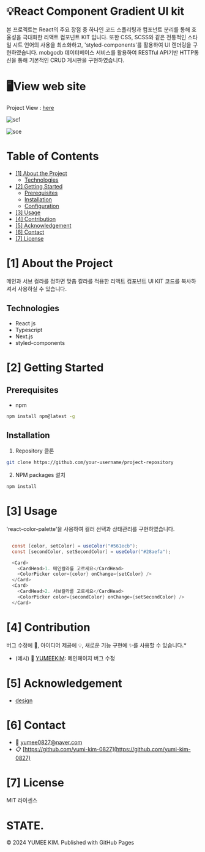 # 💡React Component Gradient UI kit

본 프로젝트는 React의 주요 장점 중 하나인 코드 스플리팅과 컴포넌트 분리를 통해 효율성을 극대화한 리액트 컴포넌트 KIT 입니다. 또한 CSS, SCSS와 같은 전통적인 스타일 시트 언어의 사용을 최소화하고, 'styled-components'를 활용하여 UI 렌더링을 구현하였습니다.
mobgodb 데이터베이스 서비스를 활용하여 RESTful API기반 HTTP통신을 통해 기본적인 CRUD 게시판을 구현하였습니다.

# 🖥️View web site

<!--프로젝트 대문 이미지-->

Project View : [here](https://yum-react-ui-kit.vercel.app/)

![sc1](https://github.com/yumi-kim-0827/yum-react-ui-kit/assets/116349476/45261959-fdbe-4937-a5da-b7a7c1a6cea6)

![sce](https://github.com/user-attachments/assets/fd0e9b4d-db71-442e-a146-693c91543075)

<!--목차-->

# Table of Contents

- [[1] About the Project](#1-about-the-project)
  - [Technologies](#technologies)
- [[2] Getting Started](#2-getting-started)
  - [Prerequisites](#prerequisites)
  - [Installation](#installation)
  - [Configuration](#configuration)
- [[3] Usage](#3-usage)
- [[4] Contribution](#4-contribution)
- [[5] Acknowledgement](#5-acknowledgement)
- [[6] Contact](#6-contact)
- [[7] License](#7-license)

# [1] About the Project

메인과 서브 컬라를 정하면 맞춤 칼라를 적용한 리액트 컴포넌트 UI KIT 코드를
복사하셔서 사용하실 수 있습니다.

## Technologies

- React js
- Typescript
- Next.js
- styled-components

# [2] Getting Started

## Prerequisites

- npm

```bash
npm install npm@latest -g
```

## Installation

1. Repository 클론

```bash
git clone https://github.com/your-username/project-repository
```

2. NPM packages 설치

```bash
npm install
```

# [3] Usage

'react-color-palette'을 사용하여 컬러 선택과 상태관리를 구현하였습니다.

```java

  const [color, setColor] = useColor("#561ecb");
  const [secondColor, setSecondColor] = useColor("#28aefa");

  <Card>
    <CardHead>1. 메인칼라를 고르세요</CardHead>
    <ColorPicker color={color} onChange={setColor} />
  </Card>
  <Card>
    <CardHead>2. 서브칼라를 고르세요</CardHead>
    <ColorPicker color={secondColor} onChange={setSecondColor} />
  </Card>

```

# [4] Contribution

버그 수정에 🐞, 아이디어 제공에 💡, 새로운 기능 구현에 ✨를 사용할 수 있습니다.\*

- (예시) 🐞 [YUMEEKIM](https://github.com/yumi-kim-0827): 메인페이지 버그 수정

# [5] Acknowledgement

- [design](https://www.behance.net/gallery/196517557/Design-System-UIUX-Design-Design-Library?tracking_source=search_projects|gradient+ui+kit&l=8)

# [6] Contact

- 📧 yumee0827@naver.com
- 📋 [https://github.com/yumi-kim-0827](https://github.com/yumi-kim-0827)

# [7] License

MIT 라이센스
# STATE.
© 2024 YUMEE KIM. Published with GitHub Pages

<!--Url for Badges-->

[license-shield]: https://img.shields.io/github/license/dev-ujin/readme-template?labelColor=D8D8D8&color=04B4AE
[repository-size-shield]: https://img.shields.io/github/repo-size/dev-ujin/readme-template?labelColor=D8D8D8&color=BE81F7
[issue-closed-shield]: https://img.shields.io/github/issues-closed/dev-ujin/readme-template?labelColor=D8D8D8&color=FE9A2E

<!--Url for Buttons-->

[readme-eng-shield]: https://img.shields.io/badge/-readme%20in%20english-2E2E2E?style=for-the-badge
[view-demo-shield]: https://img.shields.io/badge/-%F0%9F%98%8E%20view%20demo-F3F781?style=for-the-badge
[view-demo-url]: https://dev-ujin.github.io
[report-bug-shield]: https://img.shields.io/badge/-%F0%9F%90%9E%20report%20bug-F5A9A9?style=for-the-badge
[report-bug-url]: https://github.com/dev-ujin/readme-template/issues
[request-feature-shield]: https://img.shields.io/badge/-%E2%9C%A8%20request%20feature-A9D0F5?style=for-the-badge
[request-feature-url]: https://github.com/dev-ujin/readme-template/issues

<!--URLS-->

[license-url]: LICENSE.md
[contribution-url]: CONTRIBUTION.md
[readme-eng-url]: ../README.md

